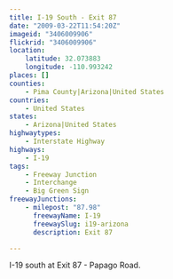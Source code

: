 ```yaml
---
title: I-19 South - Exit 87
date: "2009-03-22T11:54:20Z"
imageid: "3406009906"
flickrid: "3406009906"
location:
    latitude: 32.073883
    longitude: -110.993242
places: []
counties:
    - Pima County|Arizona|United States
countries:
    - United States
states:
    - Arizona|United States
highwaytypes:
    - Interstate Highway
highways:
    - I-19
tags:
    - Freeway Junction
    - Interchange
    - Big Green Sign
freewayJunctions:
    - milepost: "87.98"
      freewayName: I-19
      freewaySlug: i19-arizona
      description: Exit 87

---
```

I-19 south at Exit 87 - Papago Road.